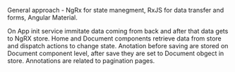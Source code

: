 General approach - NgRx for state manegment, RxJS for data transfer and forms, Angular Material.

On App init service immitate data coming from back and after that data gets to NgRX store.
Home and Document components retrieve data from store and dispatch actions to change state.
Anotation before saving are stored on Document component level, after save they are set to Document obgect in store.
Annotations are related to pagination pages.
